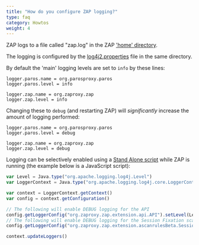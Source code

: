 ```yaml
---
title: "How do you configure ZAP logging?"
type: faq
category: Howtos
weight: 4
---
```


ZAP logs to a file called "zap.log" in the ZAP ['home'
directory](/faq/what-is-the-default-directory-that-zap-uses/).

The logging is configured by the
[log4j2.properties](https://github.com/zaproxy/zaproxy/blob/main/zap/src/main/resources/org/zaproxy/zap/resources/log4j2-home.properties)
file in the same directory.

By default the 'main' logging levels are set to `info` by these lines:

    logger.paros.name = org.parosproxy.paros
    logger.paros.level = info

    logger.zap.name = org.zaproxy.zap
    logger.zap.level = info

Changing these to `debug` (and restarting ZAP) will _significantly_ increase
the amount of logging performed:

    logger.paros.name = org.parosproxy.paros
    logger.paros.level = debug

    logger.zap.name = org.zaproxy.zap
    logger.zap.level = debug

Logging can be selectively enabled using a [Stand Alone script](/docs/desktop/addons/script-console/#script-types) while ZAP is
running (the example below is a JavaScript script):

```JavaScript
var Level = Java.type("org.apache.logging.log4j.Level")
var LoggerContext = Java.type("org.apache.logging.log4j.core.LoggerContext")

var context = LoggerContext.getContext()
var config = context.getConfiguration()

// The following will enable DEBUG logging for the API
config.getLoggerConfig("org.zaproxy.zap.extension.api.API").setLevel(Level.DEBUG)
// The following will enable DEBUG logging for the Session Fixation scan rule
config.getLoggerConfig("org.zaproxy.zap.extension.ascanrulesBeta.SessionFixationScanRule").setLevel(Level.DEBUG)

context.updateLoggers()
```

